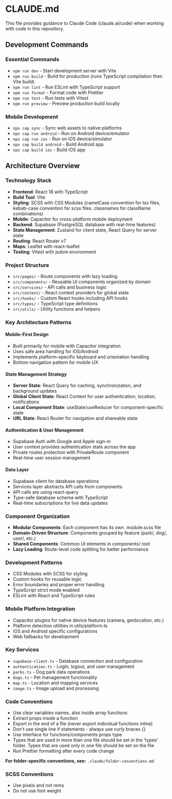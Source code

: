 # CLAUDE.md

This file provides guidance to Claude Code (claude.ai/code) when working with code in this repository.

## Development Commands

### Essential Commands

- `npm run dev` - Start development server with Vite
- `npm run build` - Build for production (runs TypeScript compilation then Vite build)
- `npm run lint` - Run ESLint with TypeScript support
- `npm run format` - Format code with Prettier
- `npm run test` - Run tests with Vitest
- `npm run preview` - Preview production build locally

### Mobile Development

- `npx cap sync` - Sync web assets to native platforms
- `npx cap run android` - Run on Android device/emulator
- `npx cap run ios` - Run on iOS device/simulator
- `npx cap build android` - Build Android app
- `npx cap build ios` - Build iOS app

## Architecture Overview

### Technology Stack

- **Frontend**: React 18 with TypeScript
- **Build Tool**: Vite
- **Styling**: SCSS with CSS Modules (camelCase convention for tsx files, kebab-case convention for scss files. classnames for className combinations)
- **Mobile**: Capacitor for cross-platform mobile deployment
- **Backend**: Supabase (PostgreSQL database with real-time features)
- **State Management**: Zustand for client state, React Query for server state
- **Routing**: React Router v7
- **Maps**: Leaflet with react-leaflet
- **Testing**: Vitest with jsdom environment

### Project Structure

- `src/pages/` - Route components with lazy loading
- `src/components/` - Reusable UI components organized by domain
- `src/services/` - API calls and business logic
- `src/context/` - React context providers for global state
- `src/hooks/` - Custom React hooks including API hooks
- `src/types/` - TypeScript type definitions
- `src/utils/` - Utility functions and helpers

### Key Architecture Patterns

#### Mobile-First Design

- Built primarily for mobile with Capacitor integration
- Uses safe area handling for iOS/Android
- Implements platform-specific keyboard and orientation handling
- Bottom navigation pattern for mobile UX

#### State Management Strategy

- **Server State**: React Query for caching, synchronization, and background updates
- **Global Client State**: React Context for user authentication, location, notifications
- **Local Component State**: useState/useReducer for component-specific state
- **URL State**: React Router for navigation and shareable state

#### Authentication & User Management

- Supabase Auth with Google and Apple sign-in
- User context provides authentication state across the app
- Private routes protection with PrivateRoute component
- Real-time user session management

#### Data Layer

- Supabase client for database operations
- Services layer abstracts API calls from components
- API calls are using react-query
- Type-safe database schema with TypeScript
- Real-time subscriptions for live data updates

### Component Organization

- **Modular Components**: Each component has its own .module.scss file
- **Domain-Driven Structure**: Components grouped by feature (park/, dog/, user/, etc.)
- **Shared Components**: Common UI elements in components/ root
- **Lazy Loading**: Route-level code splitting for better performance

### Development Patterns

- CSS Modules with SCSS for styling
- Custom hooks for reusable logic
- Error boundaries and proper error handling
- TypeScript strict mode enabled
- ESLint with React and TypeScript rules

### Mobile Platform Integration

- Capacitor plugins for native device features (camera, geolocation, etc.)
- Platform detection utilities in utils/platform.ts
- iOS and Android specific configurations
- Web fallbacks for development

### Key Services

- `supabase-client.ts` - Database connection and configuration
- `authentication.ts` - Login, logout, and user management
- `parks.ts` - Dog park data operations
- `dogs.ts` - Pet management functionality
- `map.ts` - Location and mapping services
- `image.ts` - Image upload and processing

### Code Conventions

- Use clear variables names, also inside array functions
- Extract props inside a function
- Export in the end of a file (never export individual functions inline)
- Don't use single line if statements - always use curly braces {}
- Use interface for functions/components props type
- Types that are used in more than one file should be set in the 'types' folder. Types that are used only in one file should be set on the file
- Run Prettier formatting after every code change

**For folder-specific conventions, see:** `.claude/folder-conventions.md`

### SCSS Conventions

- Use pixels and not rems
- Do not use font weight

